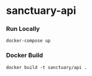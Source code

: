 # sanctuary-api

### Run Locally

    docker-compose up

### Docker Build 

    docker build -t sanctuary/api .
